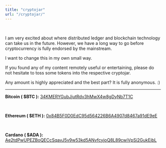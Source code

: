 ```yaml
---
title: "cryptojar"
url: "/cryptojar/"
---
```


<br>

I am very excited about where distributed ledger and blockchain technology can take us in the future. However, we have a long way to go before cryptocurrency is fully endorsed by the mainstream.

I want to change this in my own small way.

If you found any of my content remotely useful or entertaining, please do not hesitate to toss some tokens into the respective cryptojar.

Any amount is highly appreciated and the best part? It is fully anonymous. :)

<hr>

__Bitcoin ( $BTC ):__ [34KMERYGubJjutRdv3hMwX4w8gDyNb7T1C](https://mempool.space/address/34KMERYGubJjutRdv3hMwX4w8gDyNb7T1C)

<br>

__Ethereum ( $ETH ):__ [0x84B5F0D0EdC95d564226B6A4907d8467a91dE9eE](https://etherscan.io/address/0x84b5f0d0edc95d564226b6a4907d8467a91de9ee)

<br>

__Cardano ( $ADA ):__ [Ae2tdPwUPEZBoQECcSqavJ5v9w53kd5ANvfcyjoQ8L89cwiVpSi2GukEjbL](https://cardanoscan.io/address/Ae2tdPwUPEZBoQECcSqavJ5v9w53kd5ANvfcyjoQ8L89cwiVpSi2GukEjbL)

<br>

